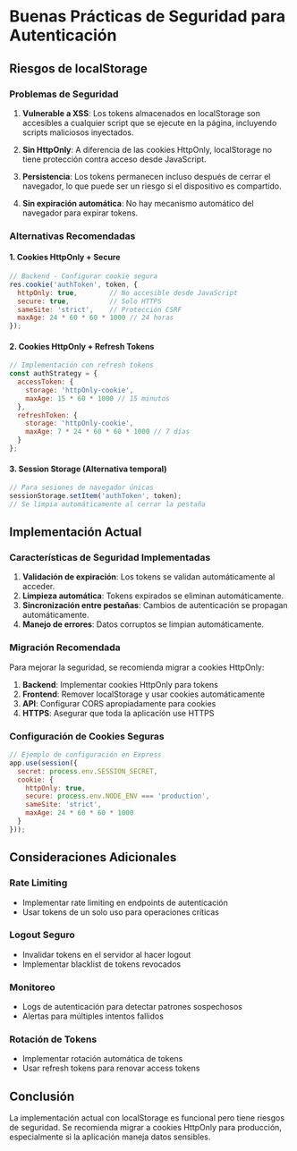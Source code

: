 # Buenas Prácticas de Seguridad para Autenticación

## Riesgos de localStorage

### Problemas de Seguridad

1. **Vulnerable a XSS**: Los tokens almacenados en localStorage son accesibles a cualquier script que se ejecute en la página, incluyendo scripts maliciosos inyectados.

2. **Sin HttpOnly**: A diferencia de las cookies HttpOnly, localStorage no tiene protección contra acceso desde JavaScript.

3. **Persistencia**: Los tokens permanecen incluso después de cerrar el navegador, lo que puede ser un riesgo si el dispositivo es compartido.

4. **Sin expiración automática**: No hay mecanismo automático del navegador para expirar tokens.

### Alternativas Recomendadas

#### 1. Cookies HttpOnly + Secure

```javascript
// Backend - Configurar cookie segura
res.cookie('authToken', token, {
  httpOnly: true,        // No accesible desde JavaScript
  secure: true,          // Solo HTTPS
  sameSite: 'strict',    // Protección CSRF
  maxAge: 24 * 60 * 60 * 1000 // 24 horas
});
```

#### 2. Cookies HttpOnly + Refresh Tokens

```javascript
// Implementación con refresh tokens
const authStrategy = {
  accessToken: {
    storage: 'httpOnly-cookie',
    maxAge: 15 * 60 * 1000 // 15 minutos
  },
  refreshToken: {
    storage: 'httpOnly-cookie',
    maxAge: 7 * 24 * 60 * 60 * 1000 // 7 días
  }
};
```

#### 3. Session Storage (Alternativa temporal)

```javascript
// Para sesiones de navegador únicas
sessionStorage.setItem('authToken', token);
// Se limpia automáticamente al cerrar la pestaña
```

## Implementación Actual

### Características de Seguridad Implementadas

1. **Validación de expiración**: Los tokens se validan automáticamente al acceder.
2. **Limpieza automática**: Tokens expirados se eliminan automáticamente.
3. **Sincronización entre pestañas**: Cambios de autenticación se propagan automáticamente.
4. **Manejo de errores**: Datos corruptos se limpian automáticamente.

### Migración Recomendada

Para mejorar la seguridad, se recomienda migrar a cookies HttpOnly:

1. **Backend**: Implementar cookies HttpOnly para tokens
2. **Frontend**: Remover localStorage y usar cookies automáticamente
3. **API**: Configurar CORS apropiadamente para cookies
4. **HTTPS**: Asegurar que toda la aplicación use HTTPS

### Configuración de Cookies Seguras

```javascript
// Ejemplo de configuración en Express
app.use(session({
  secret: process.env.SESSION_SECRET,
  cookie: {
    httpOnly: true,
    secure: process.env.NODE_ENV === 'production',
    sameSite: 'strict',
    maxAge: 24 * 60 * 60 * 1000
  }
}));
```

## Consideraciones Adicionales

### Rate Limiting
- Implementar rate limiting en endpoints de autenticación
- Usar tokens de un solo uso para operaciones críticas

### Logout Seguro
- Invalidar tokens en el servidor al hacer logout
- Implementar blacklist de tokens revocados

### Monitoreo
- Logs de autenticación para detectar patrones sospechosos
- Alertas para múltiples intentos fallidos

### Rotación de Tokens
- Implementar rotación automática de tokens
- Usar refresh tokens para renovar access tokens

## Conclusión

La implementación actual con localStorage es funcional pero tiene riesgos de seguridad. Se recomienda migrar a cookies HttpOnly para producción, especialmente si la aplicación maneja datos sensibles.
